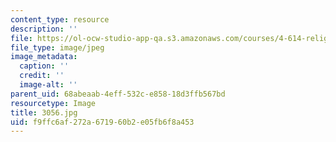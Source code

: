 ```yaml
---
content_type: resource
description: ''
file: https://ol-ocw-studio-app-qa.s3.amazonaws.com/courses/4-614-religious-architecture-and-islamic-cultures-fall-2002/f9ffc6af272a671960b2e05fb6f8a453_3056.jpg
file_type: image/jpeg
image_metadata:
  caption: ''
  credit: ''
  image-alt: ''
parent_uid: 68abeaab-4eff-532c-e858-18d3ffb567bd
resourcetype: Image
title: 3056.jpg
uid: f9ffc6af-272a-6719-60b2-e05fb6f8a453
---
```

